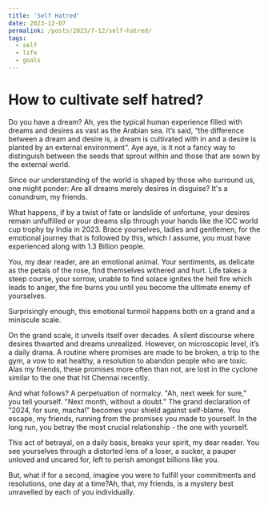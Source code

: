 ```yaml
---
title: 'Self Hatred'
date: 2023-12-07
permalink: /posts/2023/7-12/self-hatred/
tags:
  - self
  - life
  - goals
---
```


How to cultivate self hatred?
======

Do you have a dream? Ah, yes the typical human experience filled with dreams and desires as vast as the Arabian sea. It’s said, “the difference between a dream and desire is, a dream is cultivated with in and a desire is planted by an external environment”. Aye aye, is it not a fancy way to distinguish between the seeds that sprout within and those that are sown by the external world.

Since our understanding of the world is shaped by those who surround us, one might ponder: Are all dreams merely desires in disguise? It's a conundrum, my friends.

What happens, if by a twist of fate or landslide of unfortune, your desires remain unfulfilled or your dreams slip through your hands like the ICC world cup trophy by India in 2023. Brace yourselves, ladies and gentlemen, for the emotional journey that is followed by this, which I assume, you must have experienced along with 1.3 Billion people.

You, my dear reader, are an emotional animal. Your sentiments, as delicate as the petals of the rose, find themselves withered and hurt. Life takes a steep course, your sorrow, unable to find solace ignites the hell fire which leads to anger, the fire burns you until you become the ultimate enemy of yourselves.

Surprisingly enough, this emotional turmoil happens both on a grand and a miniscule scale.

On the grand scale, it unveils itself over decades. A silent discourse where desires thwarted and 
dreams unrealized. However, on microscopic level, it’s a daily drama. A routine where promises are 
made to be broken, a trip to the gym, a vow to eat healthy, a resolution to abandon people who are toxic. Alas my friends, these promises more often than not, are lost in the cyclone similar to the one that hit Chennai recently.

And what follows? A perpetuation of normalcy. "Ah, next week for sure," you tell yourself. "Next month, without a doubt." The grand declaration of "2024, for sure, macha!" becomes your shield against self-blame. You escape, my friends, running from the promises you made to yourself. In the long run, you betray the most crucial relationship - the one with yourself.    

This act of betrayal, on a daily basis, breaks your spirit, my dear reader. You see yourselves through a distorted lens of a loser, a sucker, a pauper unloved and uncared for, left to perish amongst billions like you. 

But, what if for a second, imagine you were to fulfill your commitments and resolutions, one day at a time?Ah, that, my friends, is a mystery best unravelled by each of you individually.